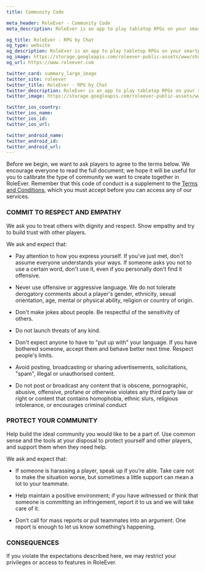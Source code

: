 ```yaml
---
title: Community Code

meta_header: RoleEver - Community Code
meta_description: RoleEver is an app to play tabletop RPGs on your smartphone

og_title: RoleEver - RPG by Chat
og_type: website
og_description: RoleEver is an app to play tabletop RPGs on your smartphone
og_image: https://storage.googleapis.com/roleever-public-assets/www/share.jpg
og_url: https://www.roleever.com

twitter_card: summary_large_image
twitter_site: roleever
twitter_title: RoleEver - RPG by Chat
twitter_description: RoleEver is an app to play tabletop RPGs on your smartphone
twitter_image: https://storage.googleapis.com/roleever-public-assets/www/share.jpg

twitter_ios_country:
twitter_ios_name:
twitter_ios_id:
twitter_ios_url:

twitter_android_name:
twitter_android_id:
twitter_android_url:
---
```


Before we begin, we want to ask players to agree to the terms below. We encourage everyone to read the full document; we hope it will be useful for you to calibrate the type of community we want to create together in RoleEver. Remember that this code of conduct is a supplement to the [Terms and Conditions](https://roleever.com/tos), which you must accept before you can access any of our services.

### COMMIT TO RESPECT AND EMPATHY

We ask you to treat others with dignity and respect. Show empathy and try to build trust with other players.

We ask and expect that:

- Pay attention to how you express yourself. If you've just met, don't assume everyone understands your ways. If someone asks you not to use a certain word, don't use it, even if you personally don't find it offensive.

- Never use offensive or aggressive language. We do not tolerate derogatory comments about a player's gender, ethnicity, sexual orientation, age, mental or physical ability, religion or country of origin.

- Don't make jokes about people. Be respectful of the sensitivity of others.

- Do not launch threats of any kind.

- Don't expect anyone to have to "put up with" your language. If you have bothered someone, accept them and behave better next time. Respect people's limits.

- Avoid posting, broadcasting or sharing advertisements, solicitations, "spam", illegal or unauthorised content.

- Do not post or broadcast any content that is obscene, pornographic, abusive, offensive, profane or otherwise violates any third party law or right or content that contains homophobia, ethnic slurs, religious intolerance, or encourages criminal conduct

### PROTECT YOUR COMMUNITY

Help build the ideal community you would like to be a part of. Use common sense and the tools at your disposal to protect yourself and other players, and support them when they need help.

We ask and expect that:
 
- If someone is harassing a player, speak up if you’re able. Take care not to make the situation worse, but sometimes a little support can mean a lot to your teammate.

- Help maintain a positive environment; if you have witnessed or think that someone is committing an infringement, report it to us and we will take care of it.

- Don’t call for mass reports or pull teammates into an argument. One report is enough to let us know something’s happening.

### CONSEQUENCES

If you violate the expectations described here, we may restrict your privileges or access to features in RoleEver.